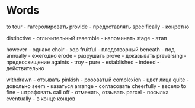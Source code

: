 # Words

to tour - гатсролировать
provide - предоставлять 
specifically - конретно 

distinctive - отличительный
resemble - напоминать
stage - этап

however - однако
choir - хор
fruitful - плодотворный
beneath - под
annually - ежегодно
erode - разрушать
prove - доказывать
preversing - предвосхищение
againts - 
troy - 
pure - 
established - 
indeed - действительно

withdrawn - отзывать
pinkish - розоватый
complexion - цвет лица
quite - довольно 
seem - казаться 
arrange - согласовать 
cheerfully - весело 
to fine - штрафовать
call off - отменять, отзывать 
parcel - посылка
eventually - в конце концов
